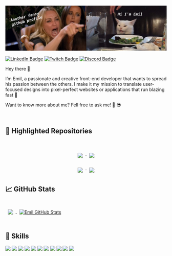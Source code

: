 ![Emil GitHub Banner](./assets/github-banner.png)

[![LinkedIn Badge](https://img.shields.io/badge/LinkedIn-Profile-informational?style=flat&logo=linkedin&logoColor=white&color=0D76A8)](https://www.linkedin.com/in/emil-ma%C5%82a%C5%84czak-7bb90a19b/)
[![Twitch Badge](https://img.shields.io/badge/Twitch-Profile-informational?style=flat&logo=twitch&logoColor=white&color=a970ff)](https://www.twitch.tv/misio_emisio)
[![Discord Badge](https://img.shields.io/badge/Discord-Profile-informational?style=flat&logo=discord&logoColor=white&color=5869E9)](https://discord.com/users/658729403026505748)

Hey there 👋

I’m Emil, a passionate and creative front-end developer that wants to spread his passion between the others. I make it my mission to translate user-focused designs into pixel-perfect websites or applications that run blazing fast 🚀

Want to know more about me? Fell free to ask me! 🤙 😎

<br />

## 📌 Highlighted Repositories

<br />
 
<p align="center" >
<a href="https://github.com/EmilMalanczak/beat-saber-overlay">
  <img align="top" style="margin:0.5rem" src="https://github-readme-stats.vercel.app/api/pin/?username=EmilMalanczak&repo=beat-saber-overlay&title_color=ffffff&text_color=c9cacc&icon_color=1C7DDD&bg_color=0A233D" />
</a>

<a href="https://github.com/EmilMalanczak/use-scroll-into-view">
  <img align="top" style="margin:0.5rem" src="https://github-readme-stats.vercel.app/api/pin/?username=EmilMalanczak&repo=use-scroll-into-view&title_color=ffffff&text_color=c9cacc&icon_color=1C7DDD&bg_color=0A233D" />
</a>
</p>

<p align="center">
<a href="https://github.com/EmilMalanczak/spacing-util">
  <img align="top" style="margin:0.5rem" src="https://github-readme-stats.vercel.app/api/pin/?username=EmilMalanczak&repo=spacing-util&title_color=ffffff&text_color=c9cacc&icon_color=1C7DDD&bg_color=0A233D" />
</a>

<a href="https://github.com/EmilMalanczak/mantine">
  <img align="top"  style="margin:0.5rem" src="https://github-readme-stats.vercel.app/api/pin/?username=EmilMalanczak&repo=mantine&title_color=ffffff&text_color=c9cacc&icon_color=1C7DDD&bg_color=0A233D" />
</a>
</p>

## 📈 GitHub Stats

<br />

<a href="https://github.com/EmilMalanczak"> 
  <img align="center" style="margin:0.5rem" src="https://github-readme-stats.vercel.app/api/top-langs/?username=EmilMalanczak&hide=html,css&title_color=ffffff&text_color=c9cacc&icon_color=1C7DDD&bg_color=0A233D" />
</a>

<a href="https://github.com/EmilMalanczak">
  <img align="center" style="margin:0.5rem" src="https://github-readme-stats.vercel.app/api?username=EmilMalanczak&show_icons=true&line_height=27&count_private=true&title_color=ffffff&text_color=c9cacc&icon_color=4AB097&bg_color=0A233D" alt="Emil GitHub Stats" />
</a>

<br /> 
<br />

## 💼 Skills

![](https://img.shields.io/badge/Code-React-informational?style=flat&logo=react&logoColor=white&color=1C7DDD)
![](https://img.shields.io/badge/Code-Redux-informational?style=flat&logo=Redux&logoColor=white&color=1C7DDD)
![](https://img.shields.io/badge/Code-Gatsby-informational?style=flat&logo=gatsby&logoColor=white&color=1C7DDD)
![](https://img.shields.io/badge/Code-JavaScript-informational?style=flat&logo=JavaScript&logoColor=white&color=1C7DDD)
![](https://img.shields.io/badge/Code-TypeScript-informational?style=flat&logo=TypeScript&logoColor=white&color=1C7DDD)
![](https://img.shields.io/badge/Code-SwiftUI-informational?style=flat&logo=swift&logoColor=white&color=1C7DDD)
![](https://img.shields.io/badge/Code-MongoDB-informational?style=flat&logo=MongoDB&logoColor=white&color=1C7DDD)
![](https://img.shields.io/badge/Style-CSS-informational?style=flat&logo=css3&logoColor=white&color=1C7DDD)
![](https://img.shields.io/badge/Style-Tailwind-informational?style=flat&logo=Tailwind-CSS&logoColor=white&color=1C7DDD)
![](https://img.shields.io/badge/Style-Sass-informational?style=flat&logo=Sass&logoColor=white&color=1C7DDD)
![](https://img.shields.io/badge/Test-Jest-informational?style=flat&logo=jest&logoColor=white&color=1C7DDD)
